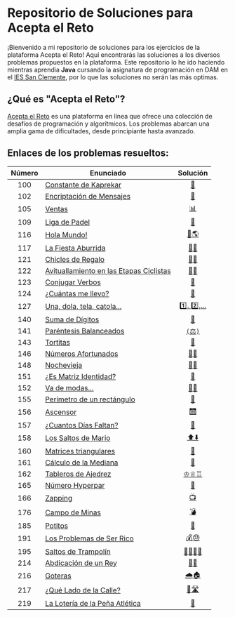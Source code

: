 # Repositorio de Soluciones para Acepta el Reto

¡Bienvenido a mi repositorio de soluciones para los ejercicios de la plataforma Acepta el Reto! Aquí encontrarás las soluciones a los diversos problemas propuestos en la plataforma. Este repositorio lo he ido haciendo mientras aprendia **Java** cursando la asignatura de programación en DAM en el [IES San Clemente](https://www.iessanclemente.net/), por lo que las soluciones no serán las más optimas. 

## ¿Qué es "Acepta el Reto"?

[Acepta el Reto](https://acepta-el-reto.com/) es una plataforma en línea que ofrece una colección de desafíos de programación y algorítmicos. Los problemas abarcan una amplia gama de dificultades, desde principiante hasta avanzado.

## Enlaces de los problemas resueltos:

| Número | Enunciado              | Solución                               |
|:------:|-------------------------|:--------------------------------------:|
| 100 | [Constante de Kaprekar](https://aceptaelreto.com/problem/statement.php?id=100) | [🔢](./Resueltos/100/A100.java) |
| 102    | [Encriptación de Mensajes](https://aceptaelreto.com/problem/statement.php?id=102) | [🔐](./Resueltos/102/A102.java)       |
| 105    | [Ventas](https://aceptaelreto.com/problem/statement.php?id=105)                 | [📊](./Resueltos/105/A105.java)       |
| 109    | [Liga de Padel](https://aceptaelreto.com/problem/statement.php?id=109)           | [🎾](./Resueltos/109/A109.java)       |
| 116    | [Hola Mundo!](https://aceptaelreto.com/problem/statement.php?id=116)             | [👋🌎](./Resueltos/116/A116.java)     |
| 117    | [La Fiesta Aburrida](https://aceptaelreto.com/problem/statement.php?id=117)       | [🎉😔](./Resueltos/117/A117.java)     |
| 121    | [Chicles de Regalo](https://aceptaelreto.com/problem/statement.php?id=121)        | [🍬🎁](./Resueltos/121/A121.java)     |
| 122    | [Avituallamiento en las Etapas Ciclistas](https://aceptaelreto.com/problem/statement.php?id=122) | [🚴‍♂️](./Resueltos/122/A122.java) |
| 123    | [Conjugar Verbos](https://aceptaelreto.com/problem/statement.php?id=123) | [📝](./Resueltos/123/A123.java) |
| 124    | [¿Cuántas me llevo?](https://aceptaelreto.com/problem/statement.php?id=124) | [🔢](./Resueltos/124/A124.java) |
| 127    | [Una, dola, tela, catola...](https://aceptaelreto.com/problem/statement.php?id=127) | [1️⃣, 2️⃣,...](./Resueltos/127/A127.java) |
| 140    | [Suma de Dígitos](https://aceptaelreto.com/problem/statement.php?id=140) | [🔢](./Resueltos/140/A140.java) |
| 141    | [Paréntesis Balanceados](https://aceptaelreto.com/problem/statement.php?id=141) | [`(`⚖️`)`](./Resueltos/141/A141.java) |
| 143    | [Tortitas](https://aceptaelreto.com/problem/statement.php?id=143) | [🥞](./Resueltos/143/A143.java) |
| 146    | [Números Afortunados](https://aceptaelreto.com/problem/statement.php?id=146) | [🔢🍀](./Resueltos/146/A146.java) |
| 148    | [Nochevieja](https://aceptaelreto.com/problem/statement.php?id=148) | [🎉🍾](./Resueltos/148/A148.java) |
| 151    | [¿Es Matriz Identidad?](https://aceptaelreto.com/problem/statement.php?id=151) | [🔄](./Resueltos/151/A151.java) |
| 152    | [Va de modas...](https://aceptaelreto.com/problem/statement.php?id=152) | [🔢👠](./Resueltos/152/A152.java) |
| 155    | [Perímetro de un rectángulo](https://aceptaelreto.com/problem/statement.php?id=155) | [📐](./Resueltos/155/A155.java) |
| 156    | [Ascensor](https://aceptaelreto.com/problem/statement.php?id=156) | [🛗](./Resueltos/156/A156.java) |
| 157    | [¿Cuantos Días Faltan?](https://aceptaelreto.com/problem/statement.php?id=157) | [📆](./Resueltos/157/A157.java) |
| 158    | [Los Saltos de Mario](https://aceptaelreto.com/problem/statement.php?id=158) | [⬆️⬇️](./Resueltos/158/A158.java) |
| 160    | [Matrices triangulares](https://aceptaelreto.com/problem/statement.php?id=160) | [📐](./Resueltos/160/A160.java) |
| 161    | [Cálculo de la Mediana](https://aceptaelreto.com/problem/statement.php?id=161) | [🔢](./Resueltos/161/A161.java) |
| 162    | [Tableros de Ajedrez](https://aceptaelreto.com/problem/statement.php?id=162) | [♔♕♖](./Resueltos/162/A162.java) |
| 165    | [Número Hyperpar](https://aceptaelreto.com/problem/statement.php?id=165) | [🔢](./Resueltos/165/A165.java) |
| 166    | [Zapping](https://aceptaelreto.com/problem/statement.php?id=166) | [📺](./Resueltos/166/A166.java) |
| 176    | [Campo de Minas](https://aceptaelreto.com/problem/statement.php?id=176) | [💣](./Resueltos/176/A176.java) |
| 185    | [Potitos](https://aceptaelreto.com/problem/statement.php?id=185) | [🍼](./Resueltos/185/A185.java) |
| 191    | [Los Problemas de Ser Rico](https://aceptaelreto.com/problem/statement.php?id=191) | [💰😓](./Resueltos/191/A191.java) |
| 195    | [Saltos de Trampolín](https://aceptaelreto.com/problem/statement.php?id=195) | [🤸‍♂️🏊‍♂️](./Resueltos/195/A195.java) |
| 214    | [Abdicación de un Rey](https://aceptaelreto.com/problem/statement.php?id=214) | [👑🔄](./Resueltos/214/A214.java) |
| 216    | [Goteras](https://aceptaelreto.com/problem/statement.php?id=216) | [🌧️🏠](./Resueltos/216/A216.java) |
| 217    | [¿Qué Lado de la Calle?](https://aceptaelreto.com/problem/statement.php?id=217) | [🤔🛣️](./Resueltos/217/A217.java) |
| 219    | [La Lotería de la Peña Atlética](https://aceptaelreto.com/problem/statement.php?id=219) | [🎫](./Resueltos/219/A219.java) |
